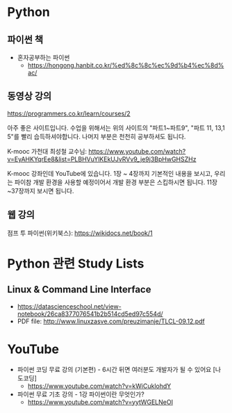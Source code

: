 # Python

## 파이썬 책
* 혼자공부하는 파이썬
  - https://hongong.hanbit.co.kr/%ed%8c%8c%ec%9d%b4%ec%8d%ac/
  
## 동영상 강의

https://programmers.co.kr/learn/courses/2

아주 좋은 사이트입니다.
수업을 위해서는 위의 사이트의 "파트1~파트9", "파트 11, 13,1 5"를 빨리 습득하셔야합니다.
나머지 부분은 천천히 공부하셔도 됩니다.

K-mooc 가천대 최성철 교수님: https://www.youtube.com/watch?v=EyAHKYqrEe8&list=PLBHVuYlKEkUJvRVv9_je9j3BpHwGHSZHz

K-mooc 강좌인데  YouTube에 있습니다.
1장 ~ 4장까지 기본적인 내용을 보시고,
우리는 파이참 개발 환경을 사용할 예정이어서 개발 환경 부분은 스킵하시면 됩니다.
11장 ~37장까지 보시면 됩니다.

## 웹 강의

점프 투 파이썬(위키북스):  https://wikidocs.net/book/1

# Python 관련 Study Lists

## Linux & Command Line Interface
* https://datascienceschool.net/view-notebook/26ca8377076541b2b514cd5ed97c554d/
* PDF file: http://www.linuxzasve.com/preuzimanje/TLCL-09.12.pdf

# YouTube

* 파이썬 코딩 무료 강의 (기본편) - 6시간 뒤면 여러분도 개발자가 될 수 있어요 [나도코딩]
  - https://www.youtube.com/watch?v=kWiCuklohdY
* 파이썬 무료 기초 강의 - 1강 파이썬이란 무엇인가?
  - https://www.youtube.com/watch?v=yytWGELNeOI

